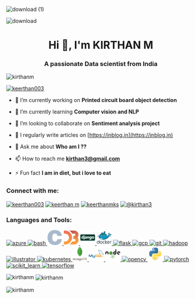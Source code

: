 ![download (1)](https://user-images.githubusercontent.com/76951087/114720097-56dc6f00-9d55-11eb-8f1f-412bb09c9ec2.jpg)

![download](https://user-images.githubusercontent.com/76951087/114719562-d87fcd00-9d54-11eb-94bf-d377ba491efe.jpg)


<h1 align="center">Hi 👋, I'm KIRTHAN M</h1>
<h3 align="center">A passionate Data scientist from India</h3>

<p align="left"> <img src="https://komarev.com/ghpvc/?username=kirthanm&label=Profile%20views&color=0e75b6&style=flat" alt="kirthanm" /> </p>

<p align="left"> <a href="https://twitter.com/keerthan003" target="blank"><img src="https://img.shields.io/twitter/follow/keerthan003?logo=twitter&style=for-the-badge" alt="keerthan003" /></a> </p>

- 🔭 I’m currently working on **Printed circuit board object detection**

- 🌱 I’m currently learning **Computer vision and NLP**

- 👯 I’m looking to collaborate on **Sentiment analysis project**

- 📝 I regularly write articles on [https://inblog.in](https://inblog.in)

- 💬 Ask me about **Who am I ??**

- 📫 How to reach me **kirthan3@gmail.com**

- ⚡ Fun fact **I am in diet, but i love to eat**

<h3 align="left">Connect with me:</h3>
<p align="left">
<a href="https://twitter.com/keerthan003" target="blank"><img align="center" src="https://cdn.jsdelivr.net/npm/simple-icons@3.0.1/icons/twitter.svg" alt="keerthan003" height="30" width="40" /></a>
<a href="https://linkedin.com/in/keerthan m" target="blank"><img align="center" src="https://cdn.jsdelivr.net/npm/simple-icons@3.0.1/icons/linkedin.svg" alt="keerthan m" height="30" width="40" /></a>
<a href="https://instagram.com/keerthanmks" target="blank"><img align="center" src="https://cdn.jsdelivr.net/npm/simple-icons@3.0.1/icons/instagram.svg" alt="keerthanmks" height="30" width="40" /></a>
<a href="https://medium.com/@kirthan3" target="blank"><img align="center" src="https://cdn.jsdelivr.net/npm/simple-icons@3.0.1/icons/medium.svg" alt="@kirthan3" height="30" width="40" /></a>
</p>

<h3 align="left">Languages and Tools:</h3>
<p align="left"> <a href="https://azure.microsoft.com/en-in/" target="_blank"> <img src="https://www.vectorlogo.zone/logos/microsoft_azure/microsoft_azure-icon.svg" alt="azure" width="40" height="40"/> </a> <a href="https://www.gnu.org/software/bash/" target="_blank"> <img src="https://www.vectorlogo.zone/logos/gnu_bash/gnu_bash-icon.svg" alt="bash" width="40" height="40"/> </a> <a href="https://www.cprogramming.com/" target="_blank"> <img src="https://raw.githubusercontent.com/devicons/devicon/master/icons/c/c-original.svg" alt="c" width="40" height="40"/> </a> <a href="https://d3js.org/" target="_blank"> <img src="https://raw.githubusercontent.com/devicons/devicon/master/icons/d3js/d3js-original.svg" alt="d3js" width="40" height="40"/> </a> <a href="https://www.djangoproject.com/" target="_blank"> <img src="https://raw.githubusercontent.com/devicons/devicon/master/icons/django/django-original.svg" alt="django" width="40" height="40"/> </a> <a href="https://www.docker.com/" target="_blank"> <img src="https://raw.githubusercontent.com/devicons/devicon/master/icons/docker/docker-original-wordmark.svg" alt="docker" width="40" height="40"/> </a> <a href="https://flask.palletsprojects.com/" target="_blank"> <img src="https://www.vectorlogo.zone/logos/pocoo_flask/pocoo_flask-icon.svg" alt="flask" width="40" height="40"/> </a> <a href="https://cloud.google.com" target="_blank"> <img src="https://www.vectorlogo.zone/logos/google_cloud/google_cloud-icon.svg" alt="gcp" width="40" height="40"/> </a> <a href="https://git-scm.com/" target="_blank"> <img src="https://www.vectorlogo.zone/logos/git-scm/git-scm-icon.svg" alt="git" width="40" height="40"/> </a> <a href="https://hadoop.apache.org/" target="_blank"> <img src="https://www.vectorlogo.zone/logos/apache_hadoop/apache_hadoop-icon.svg" alt="hadoop" width="40" height="40"/> </a> <a href="https://www.adobe.com/in/products/illustrator.html" target="_blank"> <img src="https://www.vectorlogo.zone/logos/adobe_illustrator/adobe_illustrator-icon.svg" alt="illustrator" width="40" height="40"/> </a> <a href="https://kubernetes.io" target="_blank"> <img src="https://www.vectorlogo.zone/logos/kubernetes/kubernetes-icon.svg" alt="kubernetes" width="40" height="40"/> </a> <a href="https://www.mongodb.com/" target="_blank"> <img src="https://raw.githubusercontent.com/devicons/devicon/master/icons/mongodb/mongodb-original-wordmark.svg" alt="mongodb" width="40" height="40"/> </a> <a href="https://www.mysql.com/" target="_blank"> <img src="https://raw.githubusercontent.com/devicons/devicon/master/icons/mysql/mysql-original-wordmark.svg" alt="mysql" width="40" height="40"/> </a> <a href="https://nodejs.org" target="_blank"> <img src="https://raw.githubusercontent.com/devicons/devicon/master/icons/nodejs/nodejs-original-wordmark.svg" alt="nodejs" width="40" height="40"/> </a> <a href="https://opencv.org/" target="_blank"> <img src="https://www.vectorlogo.zone/logos/opencv/opencv-icon.svg" alt="opencv" width="40" height="40"/> </a> <a href="https://www.python.org" target="_blank"> <img src="https://raw.githubusercontent.com/devicons/devicon/master/icons/python/python-original.svg" alt="python" width="40" height="40"/> </a> <a href="https://pytorch.org/" target="_blank"> <img src="https://www.vectorlogo.zone/logos/pytorch/pytorch-icon.svg" alt="pytorch" width="40" height="40"/> </a> <a href="https://scikit-learn.org/" target="_blank"> <img src="https://upload.wikimedia.org/wikipedia/commons/0/05/Scikit_learn_logo_small.svg" alt="scikit_learn" width="40" height="40"/> </a> <a href="https://www.tensorflow.org" target="_blank"> <img src="https://www.vectorlogo.zone/logos/tensorflow/tensorflow-icon.svg" alt="tensorflow" width="40" height="40"/> </a> </p>

<p><img align="left" src="https://github-readme-stats.vercel.app/api/top-langs?username=kirthanm&show_icons=true&locale=en&layout=compact" alt="kirthanm" /></p>

<p>&nbsp;<img align="center" src="https://github-readme-stats.vercel.app/api?username=kirthanm&show_icons=true&locale=en" alt="kirthanm" /></p>

<p><img align="center" src="https://github-readme-streak-stats.herokuapp.com/?user=kirthanm&" alt="kirthanm" /></p>

